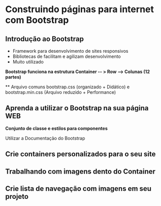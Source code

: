 #  Construindo páginas para internet com Bootstrap

##  Introdução ao Bootstrap

* Framework para desenvolvimento de sites responsivos
* Bibliotecas de facilitam e agilizam desenvolvimento
* Muito utilizado

**Bootstrap funciona na estrutura Container -- > Row --> Colunas (12 partes)**

** Arquivo comuns bootstrap.css (organizado + Didático) e bootstrap.min.css (Arquivo reduzido + Performance)

## Aprenda a utilizar o Bootstrap na sua página WEB

 **Conjunto de classe e estilos para componentes**

Utilizar a Documentação do Bootstrap

## Crie containers personalizados para o seu site

## Trabalhando com imagens dento do Container

## Crie lista de navegação com imagens em seu projeto

